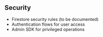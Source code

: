 ## Security
- Firestore security rules (to be documented)
- Authentication flows for user access
- Admin SDK for privileged operations
